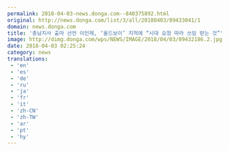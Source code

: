 ```yaml
---
permalink: 2018-04-03-news.donga.com--840375892.html
original: http://news.donga.com/list/3/all/20180403/89433041/1
domain: news.donga.com
title: '충남지사 출마 선언 이인제, ‘올드보이’ 지적에 “시대 요청 따라 쓰임 받는 것”'
image: http://dimg.donga.com/wps/NEWS/IMAGE/2018/04/03/89432186.2.jpg
date: 2018-04-03 02:25:24
category: news
translations: 
 - 'en'
 - 'es'
 - 'de'
 - 'ru'
 - 'ja'
 - 'fr'
 - 'it'
 - 'zh-CN'
 - 'zh-TW'
 - 'ar'
 - 'pt'
 - 'hy'
---
```


